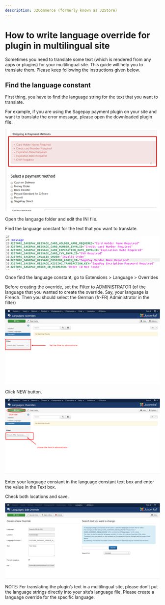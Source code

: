 ```yaml
---
description: J2Commerce (formerly known as J2Store)
---
```


# How to write language override for plugin in multilingual site

Sometimes you need to translate some text (which is rendered from any apps or plugins) for your multilingual site. This guide will help you to translate them. Please keep following the instructions given below.

## Find the language constant <a href="#find-the-language-constant" id="find-the-language-constant"></a>

First thing, you have to find the language string for the text that you want to translate.

For example, if you are using the Sagepay payment plugin on your site and want to translate the error message, please open the downloaded plugin file.

![lang override](https://raw.githubusercontent.com/j2store/doc-images/master/translation/how-to-write-language-override-for-plugin-multilingual-site/plugin_lang_override_01.png)

Open the language folder and edit the INI file.

Find the language constant for the text that you want to translate.

![plugin langoverride 2](https://raw.githubusercontent.com/j2store/doc-images/master/translation/how-to-write-language-override-for-plugin-multilingual-site/plugin_lang_override_02.png)

Once find the language constant, go to Extensions > Language > Overrides

Before creating the override, set the Filter to ADMINISTRATOR (of the language that you wanted to create the override. Say, your language is French. Then you should select the German (fr-FR) Administrator in the filter)

![plugin langoverride 5](https://raw.githubusercontent.com/j2store/doc-images/master/translation/how-to-write-language-override-for-plugin-multilingual-site/plugin_lang_override_05.png)

Click NEW button.

![plugin langoverride](https://raw.githubusercontent.com/j2store/doc-images/master/translation/how-to-write-language-override-for-plugin-multilingual-site/plugin_lang_override_04.png)&#x20;

Enter your language constant in the language constant text box and enter the value in the Text box.

Check both locations and save.

![plugin langoverride3](https://raw.githubusercontent.com/j2store/doc-images/master/translation/how-to-write-language-override-for-plugin-multilingual-site/plugin_lang_override_03.png)

NOTE: For translating the plugin’s text in a multilingual site, please don’t put the language strings directly into your site’s language file. Please create a language override for the specific language.
